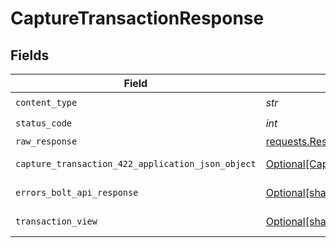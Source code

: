 # CaptureTransactionResponse


## Fields

| Field                                                                                                             | Type                                                                                                              | Required                                                                                                          | Description                                                                                                       |
| ----------------------------------------------------------------------------------------------------------------- | ----------------------------------------------------------------------------------------------------------------- | ----------------------------------------------------------------------------------------------------------------- | ----------------------------------------------------------------------------------------------------------------- |
| `content_type`                                                                                                    | *str*                                                                                                             | :heavy_check_mark:                                                                                                | N/A                                                                                                               |
| `status_code`                                                                                                     | *int*                                                                                                             | :heavy_check_mark:                                                                                                | N/A                                                                                                               |
| `raw_response`                                                                                                    | [requests.Response](https://requests.readthedocs.io/en/latest/api/#requests.Response)                             | :heavy_minus_sign:                                                                                                | N/A                                                                                                               |
| `capture_transaction_422_application_json_object`                                                                 | [Optional[CaptureTransaction422ApplicationJSON]](../../models/operations/capturetransaction422applicationjson.md) | :heavy_minus_sign:                                                                                                | Unprocessable Entity                                                                                              |
| `errors_bolt_api_response`                                                                                        | [Optional[shared.ErrorsBoltAPIResponse]](../../models/shared/errorsboltapiresponse.md)                            | :heavy_minus_sign:                                                                                                | Generic Error Schema                                                                                              |
| `transaction_view`                                                                                                | [Optional[shared.TransactionView]](../../models/shared/transactionview.md)                                        | :heavy_minus_sign:                                                                                                | Capture Successful                                                                                                |